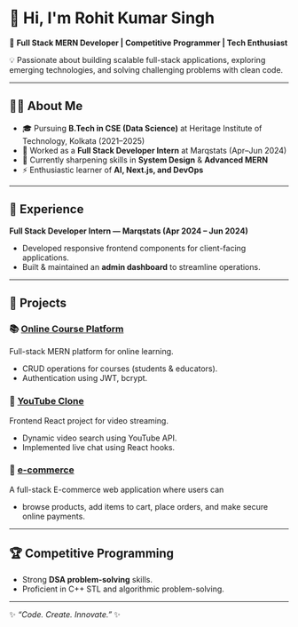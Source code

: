# 👋 Hi, I'm Rohit Kumar Singh  

🚀 **Full Stack MERN Developer | Competitive Programmer | Tech Enthusiast**  

💡 Passionate about building scalable full-stack applications, exploring emerging technologies, and solving challenging problems with clean code.

---

## 🧑‍💻 About Me
- 🎓 Pursuing **B.Tech in CSE (Data Science)** at Heritage Institute of Technology, Kolkata (2021–2025)  
- 💼 Worked as a **Full Stack Developer Intern** at Marqstats (Apr–Jun 2024)  
- 🌱 Currently sharpening skills in **System Design** & **Advanced MERN**  
- ⚡ Enthusiastic learner of **AI, Next.js, and DevOps**  


---

## 💼 Experience
**Full Stack Developer Intern — Marqstats (Apr 2024 – Jun 2024)**  
- Developed responsive frontend components for client-facing applications.  
- Built & maintained an **admin dashboard** to streamline operations.  

---

## 🚀 Projects
### 📚 [Online Course Platform](https://github.com/roar605/OnlineCourseBackend)
Full-stack MERN platform for online learning.  
- CRUD operations for courses (students & educators).  
- Authentication using JWT, bcrypt.  

### 🎥 [YouTube Clone](https://github.com/roar605/youtube-clone)
Frontend React project for video streaming.  
- Dynamic video search using YouTube API.  
- Implemented live chat using React hooks.  

### 🍔 [e-commerce](https://github.com/roar605/super-sub)
A full-stack E-commerce web application where users can
- browse products, add items to cart, place orders, and make secure online payments.

---

## 🏆 Competitive Programming
- Strong **DSA problem-solving** skills.  
- Proficient in C++ STL and algorithmic problem-solving.  

---

✨ _“Code. Create. Innovate.”_ ✨
